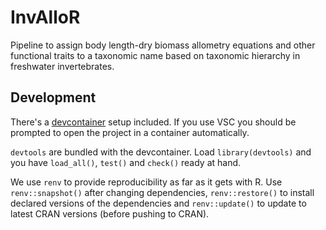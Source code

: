 # InvAlloR
Pipeline to assign body length-dry biomass allometry equations and other functional traits to a taxonomic name based on taxonomic hierarchy in freshwater invertebrates. 

## Development

There's a [devcontainer](https://containers.dev/) setup included. If you use
VSC you should be prompted to open the project in a container automatically.

`devtools` are bundled with the devcontainer. Load `library(devtools)` and you
have `load_all()`, `test()` and `check()` ready at hand.

We use `renv` to provide reproducibility as far as it gets with R.
Use `renv::snapshot()` after changing dependencies, `renv::restore()` to install declared versions
of the dependencies and `renv::update()` to update to latest CRAN versions (before pushing to CRAN).
